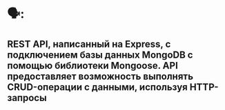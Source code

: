# 🗣️:

## REST API, написанный на Express, с подключением базы данных MongoDB с помощью библиотеки Mongoose. API предоставляет возможность выполнять CRUD-операции с данными, используя HTTP-запросы
